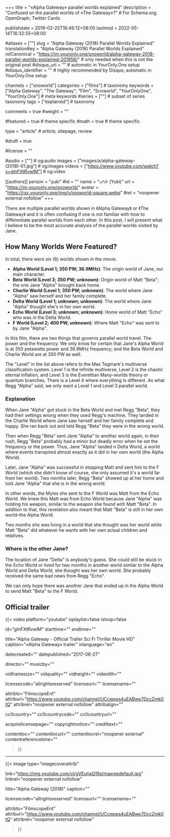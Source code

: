 +++
title = "«Alpha Gateway» parallel worlds explained"
description = "Confused on the parallel worlds of «The Gateway»?"	# For Schema.org; OpenGraph; Twitter Cards

publishdate = 2019-02-25T16:46:12+08:00
lastmod = 2022-05-14T16:32:55+08:00

#aliases = [""]
slug = "Alpha Gateway (2018) Parallel Worlds Explained"
translationKey = "Alpha Gateway (2018) Parallel Worlds Explained"
relCanonical = "https://im.youronly.one/snoworld/alpha-gateway-2018-parallel-worlds-explained-201956/"														# only needed when this is not the original post
#disqus_url = ""                                                    # automatic in YourOnly.One setup
#disqus_identifier = ""                                             # highly recommended by Disqus; automatic in YourOnly.One setup

channels = ["snoworld"]
categories = ["films"]														# taxonomy
keywords = ["Alpha Gateway", "The Gateway", "Film", "Snoworld", "YourOnlyOne", "YourOnly.One"]															# meta keywords
#series = [""]																# subset of series taxonomy
tags = ["explained"]																	# taxonomy

comments = true
#weight = ""

#featured = true															# theme specific
#math = true																	# theme specific

type = "article"                                                           # article, sitepage, review

#draft = true

#license = ""

#audio = [""]																# og:audio
images = ["images/a/alpha-gateway-(2018)-01.jpg"]    # og:images
videos = ["https://www.youtube.com/watch?v=gInFXtRvwlM"]                               # og:video

[[authors]]
  person = "yuki"
  #id = ""
  name = "ᜌᜓᜃᜒ (Yuki)"
  url = "https://im.youronly.one/snoworld/"
  avatar = "https://rsc.youronly.one/img/y/snoworld-square.webp"
  #rel = "noopener external nofollow"
+++

There are multiple parallel worlds shown in 《Alpha Gateway》 or 《The Gateway》 and it is often confusing if one is not familiar with how to differentiate parallel worlds from each other. In this post, I will present what I believe to be the most accurate analysis of the parallel worlds visited by Jane.

<!--more-->

## How Many Worlds Were Featured?

In total, there were six (6) worlds shown in the movie.

- **Alpha World (Level 1; 350 PW; 36.9MHz)**: The origin world of Jane, our main character.
- **Beta World (Level 3; 350 PW; unknown)**: Origin world of Matt "Beta"; the one Jane "Alpha" brought back home.
- **Charlie World (Level 1; 350 PW; unknown)**: The world where Jane "Alpha" saw herself and her family complete.
- **Delta World (Level 1; unknown; unknown)**: The world where Jane "Alpha" thought she's in her own world.
- **Echo World (Level 3; unknown; unknown)**: Home world of Matt "Echo" who was in the Delta World.
- **F World (Level 2; 400 PW; unknown)**: Where Matt "Echo" was sent to by Jane "Alpha".

In this film, there are two things that governs parallel world travel. The power and the frequency. We only know for certain that Jane's Alpha World is at 350 petawatts power and 36.9MHz frequency; and the Beta World and Charlie World are at 350 PW as well.

The "Level" in the list above refers to the Max Tegmark's multiverse classification system. Level 1 is the infinite multiverse, Level 2 is the chaotic eternal inflation, and Level 3 is the Everettian Many-worlds theory or quantum branches. There is a Level 4 where everything is different. As what Regg "Alpha" said, we only want a Level 1 and Level 3 parallel world.

### Explanation

When Jane "Alpha" got stuck in the Beta World and met Regg "Beta", they had their settings wrong when they used Regg's machine. They landed in the Charlie World where Jane saw herself and her family complete and happy. She ran back out and told Regg "Beta" they were in the wrong world.

Then when Regg "Beta" sent Jane "Alpha" to another world again, in their rush, Regg "Beta" probably had a minor but deadly error when he set the frequency or the power. Thus, Jane "Alpha" landed n Delta World, a world where events transpired almost exactly as it did in her own world (the Alpha World).

Later, Jane "Alpha" was successful in stopping Matt and sent him to the F World (which she didn't know of course, she only assumed it's a world far from her world). Two months later, Regg "Beta" showed up at her home and told Jane "Alpha" that she is in the wrong world.

In other words, the Myles she sent to the F World was Matt from the Echo World. We knew this Matt was from Echo World because Jane "Alpha" was holding his weapon, similar to the weapon she found with Matt "Beta". In addition to that, this revelation also meant that Matt "Beta" is still in her own world–the Alpha World.

Two months she was living in a world that she thought was her world while Matt "Beta" did whatever he wants with her own actual children and relatives.

### Where is the other Jane?

The location of Jane "Delta" is anybody's guess. She could still be stuck in the Echo World or lived for two months in another world similar to the Alpha World and Delta World, she thought was her own world. She probably received the same bad news from Regg "Echo".

We can only hope there was another Jane that ended up in the Alpha World to send Matt "Beta" to the F World.

## Official trailer

{{< video
  platform="youtube"
  isplaylist=false
  isloop=false

  id="gInFXtRvwlM"
  starttime=""
  endtime=""

  title="Alpha Gateway - Official Trailer Sci Fi Thriller Movie HD"
  caption="«Alpha Gateway» trailer"
  inlanguage="en"

  datecreated=""
  datepublished="2017-06-27"

  director=""
  musicby=""

  vidframesize=""
  vidquality=""
  vidheight=""
  vidwidth=""

  licensecode="allrightsreserved"
  licenseurl=""
  licensename=""

  attribto="FilmscopeEnt"
  attriburl="https://www.youtube.com/channel/UCcepws4uEABwe7DccZmk0tQ"
  attribrel="noopener external nofollow"
  attribalign=""

  cc0country=""
  cc0countrycode=""
  cc0countryurl=""

  acquirelicensepage=""
  copyrightnotice=""
  credittext=""

  contentloc=""
  contentlocurl=""
  contentlocrel="noopener external"
  contentreferencetime=""
>}}

---

{{< image
  type="imagecoverattrib"

  link="https://img.youtube.com/vi/gVEutjaQ19s/maxresdefault.jpg"
  linkrel="noopener external nofollow"

  title="Alpha Gateway (2018)"
  caption=""

  licensecode="allrightsreserved"
  licenseurl=""
  licensename=""

  attribto="FilmscopeEnt"
  attriburl="https://www.youtube.com/channel/UCcepws4uEABwe7DccZmk0tQ"
  attribrel="noopener external nofollow"
>}}
